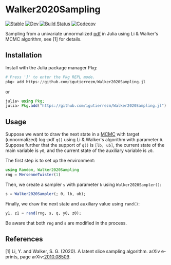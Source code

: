 # Walker2020Sampling

[![Stable](https://img.shields.io/badge/docs-stable-blue.svg)](https://igutierrezm.github.io/Walker2020Sampling.jl/stable)
[![Dev](https://img.shields.io/badge/docs-dev-blue.svg)](https://igutierrezm.github.io/Walker2020Sampling.jl/dev)
[![Build Status](https://github.com/igutierrezm/Walker2020Sampling.jl/workflows/CI/badge.svg)](https://github.com/igutierrezm/Walker2020Sampling.jl/actions)
[![Codecov](https://codecov.io/gh/igutierrezm/Walker2020Sampling.jl/branch/master/graph/badge.svg?token=oGQ0PYvaRZ)](https://codecov.io/gh/igutierrezm/Walker2020Sampling.jl)

Sampling from a univariate unnormalized [pdf](https://en.wikipedia.org/wiki/Probability_density_function) in Julia using Li \& Walker's MCMC algorithm, see [1] for details.

## Installation

Install with the Julia package manager Pkg:

```julia
# Press ']' to enter the Pkg REPL mode.
pkg> add https://github.com/igutierrezm/Walker2020Sampling.jl  
```

or

```julia
julia> using Pkg; 
julia> Pkg.add("https://github.com/igutierrezm/Walker2020Sampling.jl")
```

## Usage

Suppose we want to draw the next state in a [MCMC](https://en.wikipedia.org/wiki/Markov_chain_Monte_Carlo) with target (unnormalized) log-pdf `q()` using Li \& Walker's algorithm with parameter `θ`. Suppose further that the support of `q()` is `[lb, ub]`, the current state of the main variable is `y0`, and the current state of the auxiliary variable is `z0`.

The first step is to set up the environment:

```julia
using Random, Walker2020Sampling
rng = MersenneTwister(1)
```

Then, we create a sampler `s` with parameter `k` using `Walker2020Sampler()`:

```julia
s = Walker2020Sampler(; θ, lb, ub);
``` 

Finally, we draw the next state and auxiliary value using `rand()`:

```julia
y1, z1 = rand(rng, s, q, y0, z0);
``` 

Be aware that both `rng` and `s` are modified in the process. 

## References

[1] Li, Y. and Walker, S. G. (2020). A latent slice sampling  algorithm. arXiv e-prints, page arXiv:[2010.08509](https://arxiv.org/abs/2010.08509).